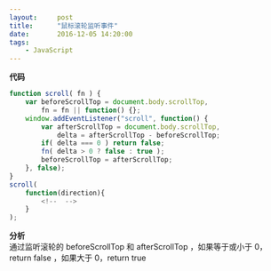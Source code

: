 ```yaml
---
layout:     post
title:      "鼠标滚轮监听事件"
date:       2016-12-05 14:20:00
tags:
    - JavaScript
---
```



**代码**

```javascript
function scroll( fn ) {
    var beforeScrollTop = document.body.scrollTop,
        fn = fn || function() {};
    window.addEventListener("scroll", function() {
        var afterScrollTop = document.body.scrollTop,
            delta = afterScrollTop - beforeScrollTop;
        if( delta === 0 ) return false;
        fn( delta > 0 ? false : true );
        beforeScrollTop = afterScrollTop;
    }, false);
}
scroll(
    function(direction){
        <!--  -->
    }
);
```

**分析**  
通过监听滚轮的 beforeScrollTop 和 afterScrollTop ，如果等于或小于 0，return false ，如果大于 0，return true
